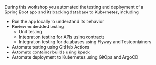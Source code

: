 During this workshop you automated the testing and deployment of a Spring Boot app and its backing database to Kubernetes, including:

- Run the app locally to understand its behavior
- Review embedded testing
  - Unit testing
  - Integration testing for APIs using contracts
  - Integration testing for databases using Flyway and Testcontainers
- Automate testing using GitHub Actions
- Automate container builds using kpack
- Automate deployment to Kubernetes using GitOps and ArgoCD
